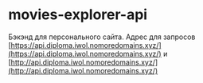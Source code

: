 # movies-explorer-api

Бэкэнд для персонального сайта. Адрес для запросов [https://api.diploma.iwol.nomoredomains.xyz/](https://api.diploma.iwol.nomoredomains.xyz/) и [http://api.diploma.iwol.nomoredomains.xyz/](http://api.diploma.iwol.nomoredomains.xyz/)

